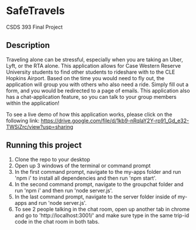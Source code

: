 # SafeTravels
CSDS 393 Final Project

## Description
Traveling alone can be stressful, especially when you are taking an Uber, Lyft, or the RTA alone. This application allows for Case Western Reserve University students to find other students to rideshare with to the CLE Hopkins Airport. Based on the time you would need to fly out, the application will group you with others who also need a ride. Simply fill out a form, and you would be redirected to a page of emails. This application also has a chat-application feature, so you can talk to your group members within the application!

To see a live demo of how this application works, please click on the following link:
https://drive.google.com/file/d/1kb9-nRqlaY2Y-rp91_Gd_e32-TWSiZrc/view?usp=sharing


## Running this project
1. Clone the repo to your desktop
2. Open up 3 windows of the terminal or command prompt
3. In the first command prompt, navigate to the my-apps folder and run 'npm i' to install all dependencies and then run 'npm start'.
4. In the second command prompt, navigate to the groupchat folder and run 'npm i' and then run 'node server.js'.
5. In the last command prompt, navigate to the server folder inside of my-apps and run 'node server.js'.
6. To see 2 people talking in the chat room, open up another tab in chrome and go to 'http://localhost:3001/' and make sure type in the same trip-id code in the chat room in both tabs.
